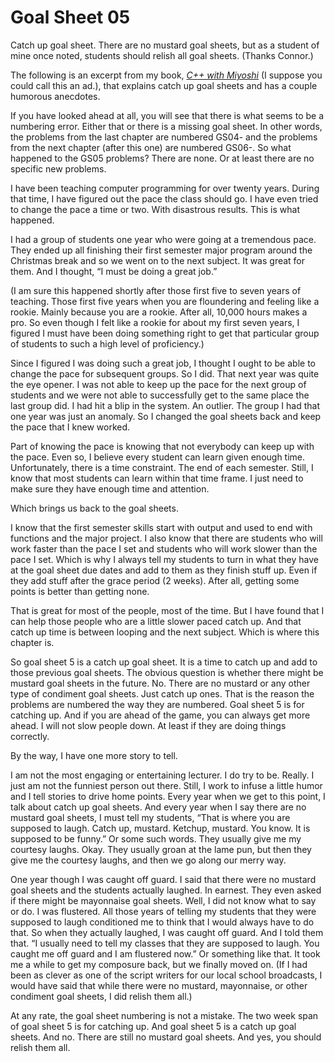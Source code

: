 # Goal Sheet 05

Catch up goal sheet.  There are no mustard goal sheets, but as a student of mine once noted, students should relish all goal sheets.  (Thanks Connor.)

The following is an excerpt from my book, _[C++ with Miyoshi](https://amzn.to/3bQuePT)_ (I suppose you could call this an ad.), that explains catch up goal sheets and has a couple humorous anecdotes.

If you have looked ahead at all, you will see that there is what seems to be a numbering error.  Either that or there is a missing goal sheet.  In other words, the problems from the last chapter are numbered GS04- and the problems from the next chapter (after this one) are numbered GS06-.  So what happened to the GS05 problems?  There are none.  Or at least there are no specific new problems.

I have been teaching computer programming for over twenty years.  During that time, I have figured out the pace the class should go.  I have even tried to change the pace a time or two.  With disastrous results.  This is what happened.

I had a group of students one year who were going at a tremendous pace.  They ended up all finishing their first semester major program around the Christmas break and so we went on to the next subject.  It was great for them.  And I thought, “I must be doing a great job.”

(I am sure this happened shortly after those first five to seven years of teaching.  Those first five years when you are floundering and feeling like a rookie.  Mainly because you are a rookie.  After all, 10,000 hours makes a pro.  So even though I felt like a rookie for about my first seven years, I figured I must have been doing something right to get that particular group of students to such a high level of proficiency.)

Since I figured I was doing such a great job, I thought I ought to be able to change the pace for subsequent groups.  So I did.  That next year was quite the eye opener.  I was not able to keep up the pace for the next group of students and we were not able to successfully get to the same place the last group did.  I had hit a blip in the system.  An outlier.  The group I had that one year was just an anomaly.  So I changed the goal sheets back and keep the pace that I knew worked.

Part of knowing the pace is knowing that not everybody can keep up with the pace.  Even so, I believe every student can learn given enough time.  Unfortunately, there is a time constraint.  The end of each semester.  Still, I know that most students can learn within that time frame.  I just need to make sure they have enough time and attention.

Which brings us back to the goal sheets.

I know that the first semester skills start with output and used to end with functions and the major project.  I also know that there are students who will work faster than the pace I set and students who will work slower than the pace I set.  Which is why I always tell my students to turn in what they have at the goal sheet due dates and add to them as they finish stuff up.  Even if they add stuff after the grace period (2 weeks).  After all, getting some points is better than getting none.

That is great for most of the people, most of the time.  But I have found that I can help those people who are a little slower paced catch up.  And that catch up time is between looping and the next subject.  Which is where this chapter is.

So goal sheet 5 is a catch up goal sheet.  It is a time to catch up and add to those previous goal sheets.  The obvious question is whether there might be mustard goal sheets in the future.  No.  There are no mustard or any other type of condiment goal sheets.  Just catch up ones.  That is the reason the problems are numbered the way they are numbered.  Goal sheet 5 is for catching up.  And if you are ahead of the game, you can always get more ahead.  I will not slow people down.  At least if they are doing things correctly.

By the way, I have one more story to tell.

I am not the most engaging or entertaining lecturer.  I do try to be.  Really.  I just am not the funniest person out there.  Still, I work to infuse a little humor and I tell stories to drive home points.  Every year when we get to this point, I talk about catch up goal sheets.  And every year when I say there are no mustard goal sheets, I must tell my students, “That is where you are supposed to laugh.  Catch up, mustard.  Ketchup, mustard.  You know.  It is supposed to be funny.”  Or some such words.  They usually give me my courtesy laughs.  Okay.  They usually groan at the lame pun, but then they give me the courtesy laughs, and then we go along our merry way.

One year though I was caught off guard.  I said that there were no mustard goal sheets and the students actually laughed.  In earnest.  They even asked if there might be mayonnaise goal sheets.  Well, I did not know what to say or do.  I was flustered.  All those years of telling my students that they were supposed to laugh conditioned me to think that I would always have to do that.  So when they actually laughed, I was caught off guard.  And I told them that.  “I usually need to tell my classes that they are supposed to laugh.  You caught me off guard and I am flustered now.”  Or something like that.  It took me a while to get my composure back, but we finally moved on.  (If I had been as clever as one of the script writers for our local school broadcasts, I would have said that while there were no mustard, mayonnaise, or other condiment goal sheets, I did relish them all.)

At any rate, the goal sheet numbering is not a mistake.  The two week span of goal sheet 5 is for catching up.  And goal sheet 5 is a catch up goal sheets.  And no.  There are still no mustard goal sheets.  And yes, you should relish them all.
